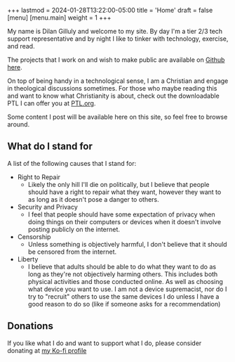 +++
lastmod = 2024-01-28T13:22:00-05:00
title = 'Home'
draft = false
[menu]
  [menu.main]
    weight = 1
+++

My name is Dilan Gilluly and welcome to my site. By day I'm a tier 2/3 tech support representative and by night I like to tinker with technology, exercise, and read.

The projects that I work on and wish to make public are available on [Github here](https://www.github.com/dbob16/).

On top of being handy in a technological sense, I am a Christian and engage in theological discussions sometimes. For those who maybe reading this and want to know what Christianity is about, check out the downloadable PTL I can offer you at [PTL.org](https://members.ptl.org/GOJ/910243).

Some content I post will be available here on this site, so feel free to browse around.

## What do I stand for

A list of the following causes that I stand for:

* Right to Repair
  * Likely the only hill I'll die on politically, but I believe that people should have a right to repair what they want, however they want to as long as it doesn't pose a danger to others.
* Security and Privacy
  * I feel that people should have some expectation of privacy when doing things on their computers or devices when it doesn't involve posting publicly on the internet.
* Censorship
  * Unless something is objectively harmful, I don't believe that it should be censored from the internet.
* Liberty
  * I believe that adults should be able to do what they want to do as long as they're not objectively harming others. This includes both physical activities and those conducted online. As well as choosing what device you want to use. I am not a device supremacist, nor do I try to "recruit" others to use the same devices I do unless I have a good reason to do so (like if someone asks for a recommendation)

## Donations

If you like what I do and want to support what I do, please consider donating at [my Ko-fi profile](https://www.ko-fi.com/techguydilan)